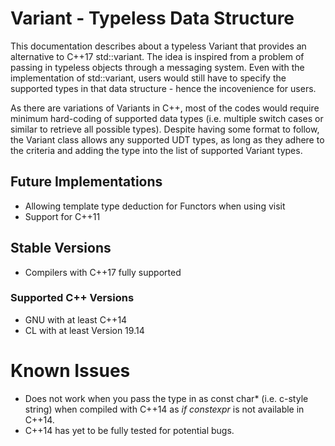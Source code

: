 # Variant - Typeless Data Structure
This documentation describes about a typeless Variant that provides an alternative to C++17 std::variant. The idea is inspired from a problem of passing in typeless objects through a messaging system. Even with the implementation of std::variant, users would still have to specify the supported types in that data structure - hence the incovenience for users.

As there are variations of Variants in C++, most of the codes would require minimum hard-coding of supported data types (i.e. multiple switch cases or similar to retrieve all possible types). Despite having some format to follow, the Variant class allows any supported UDT types, as long as they adhere to the criteria and adding the type into the list of supported Variant types.


## Future Implementations
* Allowing template type deduction for Functors when using visit
* Support for C++11


## Stable Versions
* Compilers with C++17 fully supported

### Supported C++ Versions
* GNU with at least C++14
* CL with at least Version 19.14


# Known Issues
* Does not work when you pass the type in as const char* (i.e. c-style string) when compiled with C++14 as _if constexpr_ is not available in C++14.
* C++14 has yet to be fully tested for potential bugs.
